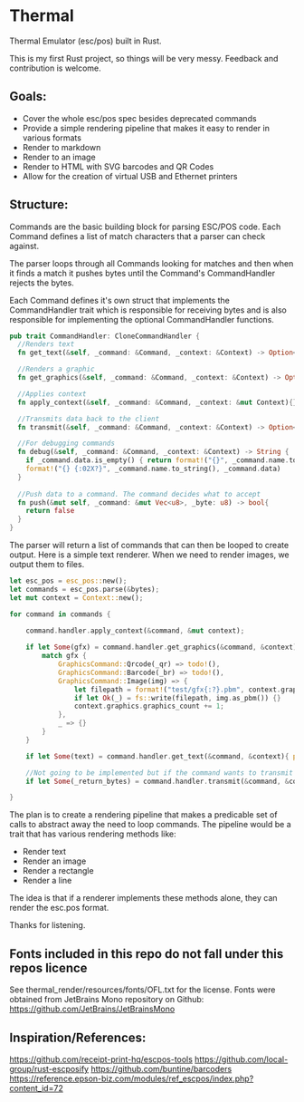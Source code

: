 
# Thermal
Thermal Emulator (esc/pos) built in Rust.

This is my first Rust project, so things will be very messy. Feedback and contribution is welcome.

## Goals:
* Cover the whole esc/pos spec besides deprecated commands
* Provide a simple rendering pipeline that makes it easy to render in various formats
* Render to markdown
* Render to an image
* Render to HTML with SVG barcodes and QR Codes
* Allow for the creation of virtual USB and Ethernet printers
	
## Structure:
Commands are the basic building block for parsing ESC/POS code. Each Command defines a list of match characters that a parser can check against.

The parser loops through all Commands looking for matches and then when it finds a match it pushes bytes until the Command's CommandHandler rejects the bytes.

Each Command defines it's own struct that implements the CommandHandler trait which is responsible for receiving bytes and is also responsible for implementing the optional CommandHandler functions.

```rust
pub trait CommandHandler: CloneCommandHandler {
  //Renders text
  fn get_text(&self, _command: &Command, _context: &Context) -> Option<String>{ None }

  //Renders a graphic
  fn get_graphics(&self, _command: &Command, _context: &Context) -> Option<GraphicsCommand> { None }

  //Applies context
  fn apply_context(&self, _command: &Command, _context: &mut Context){}

  //Transmits data back to the client
  fn transmit(&self, _command: &Command, _context: &Context) -> Option<Vec<u8>>{ None }

  //For debugging commands
  fn debug(&self, _command: &Command, _context: &Context) -> String { 
    if _command.data.is_empty() { return format!("{}", _command.name.to_string()) }
    format!("{} {:02X?}", _command.name.to_string(), _command.data) 
  }
  
  //Push data to a command. The command decides what to accept
  fn push(&mut self, _command: &mut Vec<u8>, _byte: u8) -> bool{ 
    return false 
  }
}

```

The parser will return a list of commands that can then be looped to create output. Here is a simple text renderer. When we need to render images, we output them to files.

```rust
let esc_pos = esc_pos::new();
let commands = esc_pos.parse(&bytes);
let mut context = Context::new();

for command in commands {
    
    command.handler.apply_context(&command, &mut context);

    if let Some(gfx) = command.handler.get_graphics(&command, &context){
        match gfx {
            GraphicsCommand::Qrcode(_qr) => todo!(),
            GraphicsCommand::Barcode(_br) => todo!(),
            GraphicsCommand::Image(img) => {
                let filepath = format!("test/gfx{:?}.pbm", context.graphics.graphics_count);
                if let Ok(_) = fs::write(filepath, img.as_pbm()) {}
                context.graphics.graphics_count += 1;
            },
            _ => {}
        }
    }

    if let Some(text) = command.handler.get_text(&command, &context){ print!("{}", text) }

    //Not going to be implemented but if the command wants to transmit data it can implement this
    if let Some(_return_bytes) = command.handler.transmit(&command, &context){};

}
```

The plan is to create a rendering pipeline that makes a predicable set of calls to abstract away the need to loop commands. The pipeline would be a trait that has various rendering methods like:

* Render text
* Render an image
* Render a rectangle
* Render a line

The idea is that if a renderer implements these methods alone, they can render the esc.pos format.

Thanks for listening.

## Fonts included in this repo do not fall under this repos licence

See thermal_render/resources/fonts/OFL.txt for the license. Fonts were obtained from JetBrains Mono repository on Github:
https://github.com/JetBrains/JetBrainsMono

## Inspiration/References:
https://github.com/receipt-print-hq/escpos-tools
https://github.com/local-group/rust-escposify
https://github.com/buntine/barcoders
https://reference.epson-biz.com/modules/ref_escpos/index.php?content_id=72
